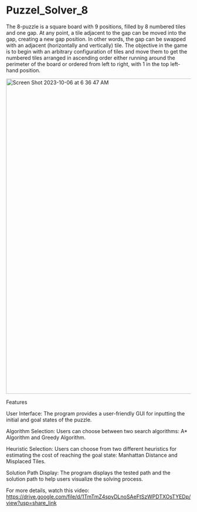 # Puzzel_Solver_8

The 8-puzzle is a square board with 9 positions, filled by 8 numbered tiles and one gap. At any point, a tile adjacent to the gap can be moved into the gap, creating a new gap position. In other words, the gap can be swapped with an adjacent (horizontally and vertically) tile. The objective in the game is to begin with an arbitrary configuration of tiles and move them to get the numbered tiles arranged in ascending order either running around the perimeter of the board or ordered from left to right, with 1 in the top left-hand position.


<img width="857" alt="Screen Shot 2023-10-06 at 6 36 47 AM" src="https://github.com/MoheeQwareeq/Puzzel_Solver_8/assets/143301303/f36e72d1-0579-4a9d-a983-5b7c4b143d44">



Features

User Interface: The program provides a user-friendly GUI for inputting the initial and goal states of the puzzle.

Algorithm Selection: Users can choose between two search algorithms:
A* Algorithm and Greedy Algorithm.

Heuristic Selection: Users can choose from two different heuristics for estimating the cost of reaching the goal state:
Manhattan Distance and Misplaced Tiles.


Solution Path Display: The program displays the tested path and the solution path to help users visualize the solving process.

For more details, watch this video:
https://drive.google.com/file/d/1TmTmZ4spyDLnoSAeFtSzWPDTXOsTYEDp/view?usp=share_link

